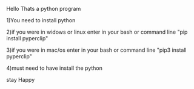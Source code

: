 Hello Thats a python program


1)You need to install python


2)if you were in widows or linux enter in your bash or command line "pip install pyperclip"


3)if you were in mac/os enter in your bash or command line "pip3 install pyperclip"


4)must need to have install the python 


stay Happy 

